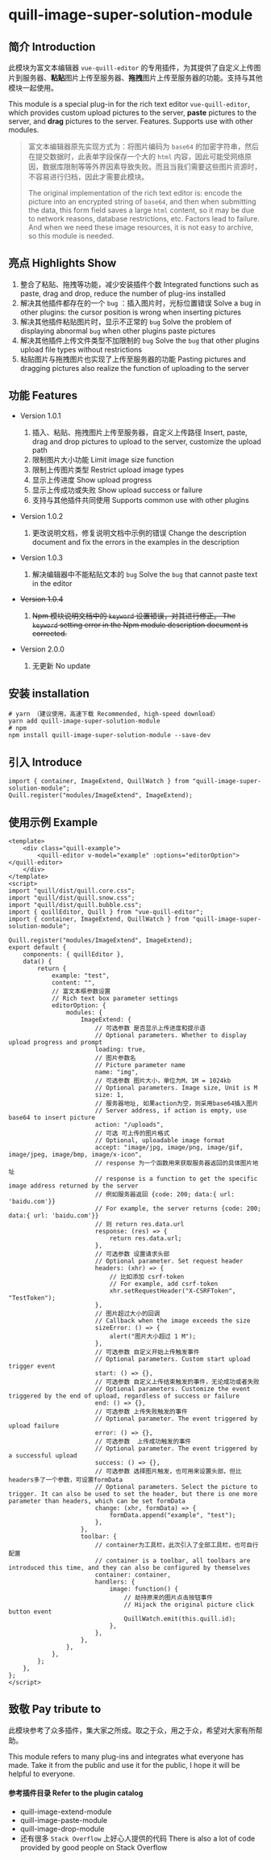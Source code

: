 # quill-image-super-solution-module

## 简介 Introduction

此模块为富文本编辑器 `vue-quill-editor` 的专用插件，为其提供了自定义上传图片到服务器、**粘贴**图片上传至服务器、**拖拽**图片上传至服务器的功能。支持与其他模块一起使用。

This module is a special plug-in for the rich text editor `vue-quill-editor`, which provides custom upload pictures to the server, **paste** pictures to the server, and **drag** pictures to the server. Features. Supports use with other modules.

> 富文本编辑器原先实现方式为：将图片编码为 `base64` 的加密字符串，然后在提交数据时，此表单字段保存一个大的 `html` 内容，因此可能受网络原因，数据库限制等等外界因素导致失败。而且当我们需要这些图片资源时，不容易进行归档，因此才需要此模块。
>
> The original implementation of the rich text editor is: encode the picture into an encrypted string of `base64`, and then when submitting the data, this form field saves a large `html` content, so it may be due to network reasons, database restrictions, etc. Factors lead to failure. And when we need these image resources, it is not easy to archive, so this module is needed.

## 亮点 Highlights Show

1. 整合了粘贴、拖拽等功能，减少安装插件个数 Integrated functions such as paste, drag and drop, reduce the number of plug-ins installed
2. 解决其他插件都存在的一个 `bug` ：插入图片时，光标位置错误 Solve a bug in other plugins: the cursor position is wrong when inserting pictures
3. 解决其他插件粘贴图片时，显示不正常的 `bug` Solve the problem of displaying abnormal `bug` when other plugins paste pictures
4. 解决其他插件上传文件类型不加限制的 `bug` Solve the `bug` that other plugins upload file types without restrictions
5. 粘贴图片与拖拽图片也实现了上传至服务器的功能 Pasting pictures and dragging pictures also realize the function of uploading to the server

## 功能 Features

-   Version 1.0.1

    1. 插入、粘贴、拖拽图片上传至服务器，自定义上传路径 Insert, paste, drag and drop pictures to upload to the server, customize the upload path
    2. 限制图片大小功能 Limit image size function
    3. 限制上传图片类型 Restrict upload image types
    4. 显示上传进度 Show upload progress
    5. 显示上传成功或失败 Show upload success or failure
    6. 支持与其他插件共同使用 Supports common use with other plugins

-   Version 1.0.2

    1. 更改说明文档，修复说明文档中示例的错误 Change the description document and fix the errors in the examples in the description

-   Version 1.0.3
  
    1. 解决编辑器中不能粘贴文本的 `bug` Solve the `bug` that cannot paste text in the editor
    
-   ~~Version 1.0.4~~
  
    1. ~~Npm 模块说明文档中的 `keyword` 设置错误，对其进行修正。 The `keyword` setting error in the Npm module description document is corrected.~~

-   Version 2.0.0
  
    1. 无更新 No update

## 安装 installation

```shell
# yarn （建议使用，高速下载 Recommended, high-speed download）
yarn add quill-image-super-solution-module
# npm
npm install quill-image-super-solution-module --save-dev
```

## 引入 Introduce

```shell
import { container, ImageExtend, QuillWatch } from "quill-image-super-solution-module";
Quill.register("modules/ImageExtend", ImageExtend);
```

## 使用示例 Example

```vue
<template>
    <div class="quill-example">
        <quill-editor v-model="example" :options="editorOption"> </quill-editor>
    </div>
</template>
<script>
import "quill/dist/quill.core.css";
import "quill/dist/quill.snow.css";
import "quill/dist/quill.bubble.css";
import { quillEditor, Quill } from "vue-quill-editor";
import { container, ImageExtend, QuillWatch } from "quill-image-super-solution-module";

Quill.register("modules/ImageExtend", ImageExtend);
export default {
    components: { quillEditor },
    data() {
        return {
            example: "test",
            content: "",
            // 富文本框参数设置 
            // Rich text box parameter settings
            editorOption: {
                modules: {
                    ImageExtend: {
                      	// 可选参数 是否显示上传进度和提示语
                      	// Optional parameters. Whether to display upload progress and prompt
                        loading: true,
                      	// 图片参数名
                      	// Picture parameter name
                        name: "img",
                      	// 可选参数 图片大小，单位为M，1M = 1024kb 
                      	// Optional parameters. Image size, Unit is M
                        size: 1,
                      	// 服务器地址, 如果action为空，则采用base64插入图片 
                      	// Server address, if action is empty, use base64 to insert picture
                        action: "/uploads", 
                      	// 可选 可上传的图片格式 
                      	// Optional, uploadable image format
                        accept: "image/jpg, image/png, image/gif, image/jpeg, image/bmp, image/x-icon", 
                        // response 为一个函数用来获取服务器返回的具体图片地址 
                      	// response is a function to get the specific image address returned by the server
                        // 例如服务器返回 {code: 200; data:{ url: 'baidu.com'}}
                      	// For example, the server returns {code: 200; data:{ url: 'baidu.com'}}
                        // 则 return res.data.url
                        response: (res) => {
                            return res.data.url;
                        },
                      	// 可选参数 设置请求头部 
                      	// Optional parameter. Set request header
                        headers: (xhr) => {
                            // 比如添加 csrf-token
                          	// For example, add csrf-token
                            xhr.setRequestHeader("X-CSRFToken", "TestToken");
                        }, 
                      	// 图片超过大小的回调 
                      	// Callback when the image exceeds the size
                        sizeError: () => {
                            alert("图片大小超过 1 M");
                        }, 
                      	// 可选参数 自定义开始上传触发事件
                      	// Optional parameters. Custom start upload trigger event
                        start: () => {}, 
                      	// 可选参数 自定义上传结束触发的事件，无论成功或者失败
                      	// Optional parameters. Customize the event triggered by the end of upload, regardless of success or failure
                        end: () => {},
                      	// 可选参数 上传失败触发的事件
                      	// Optional parameter. The event triggered by upload failure
                        error: () => {}, 
                      	// 可选参数  上传成功触发的事件
                      	// Optional parameter. The event triggered by a successful upload
                        success: () => {}, 
                      	// 可选参数 选择图片触发，也可用来设置头部，但比headers多了一个参数，可设置formData
                      	// Optional parameters. Select the picture to trigger. It can also be used to set the header, but there is one more parameter than headers, which can be set formData
                        change: (xhr, formData) => {
                            formData.append("example", "test");
                        }, 
                    },
                    toolbar: {
                      	// container为工具栏，此次引入了全部工具栏，也可自行配置
                      	// container is a toolbar, all toolbars are introduced this time, and they can also be configured by themselves
                        container: container, 
                        handlers: {
                            image: function() {
                                // 劫持原来的图片点击按钮事件
                              	// Hijack the original picture click button event
                                QuillWatch.emit(this.quill.id);
                            },
                        },
                    },
                },
            },
        };
    },
};
</script>
```

## 致敬 Pay tribute to

此模块参考了众多插件，集大家之所成。取之于众，用之于众，希望对大家有所帮助。

This module refers to many plug-ins and integrates what everyone has made. Take it from the public and use it for the public, I hope it will be helpful to everyone.

#### 参考插件目录 Refer to the plugin catalog

-   quill-image-extend-module
-   quill-image-paste-module
-   quill-image-drop-module
-   还有很多 `Stack Overflow` 上好心人提供的代码 There is also a lot of code provided by good people on Stack Overflow
